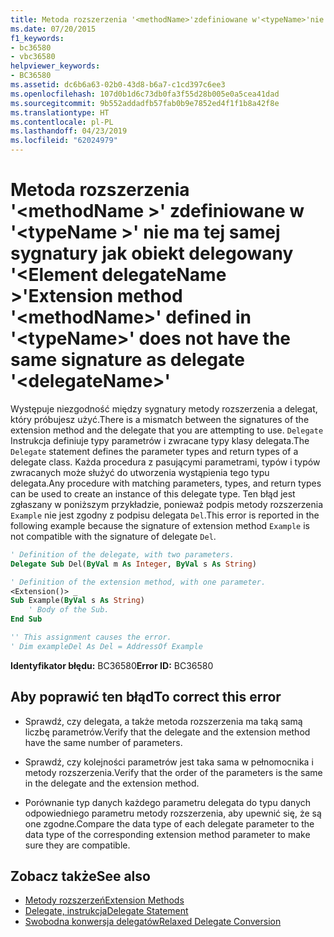 ```yaml
---
title: Metoda rozszerzenia '<methodName>'zdefiniowane w'<typeName>'nie ma tej samej sygnatury jak obiekt delegowany'<delegateName>'
ms.date: 07/20/2015
f1_keywords:
- bc36580
- vbc36580
helpviewer_keywords:
- BC36580
ms.assetid: dc6b6a63-02b0-43d8-b6a7-c1cd397c6ee3
ms.openlocfilehash: 107d0b1d6c73db0fa3f55d28b005e0a5cea41dad
ms.sourcegitcommit: 9b552addadfb57fab0b9e7852ed4f1f1b8a42f8e
ms.translationtype: HT
ms.contentlocale: pl-PL
ms.lasthandoff: 04/23/2019
ms.locfileid: "62024979"
---
```

# <a name="extension-method-methodname-defined-in-typename-does-not-have-the-same-signature-as-delegate-delegatename"></a><span data-ttu-id="3d5a6-102">Metoda rozszerzenia '\<methodName >' zdefiniowane w '\<typeName >' nie ma tej samej sygnatury jak obiekt delegowany '\<Element delegateName >'</span><span class="sxs-lookup"><span data-stu-id="3d5a6-102">Extension method '\<methodName>' defined in '\<typeName>' does not have the same signature as delegate '\<delegateName>'</span></span>
<span data-ttu-id="3d5a6-103">Występuje niezgodność między sygnatury metody rozszerzenia a delegat, który próbujesz użyć.</span><span class="sxs-lookup"><span data-stu-id="3d5a6-103">There is a mismatch between the signatures of the extension method and the delegate that you are attempting to use.</span></span> <span data-ttu-id="3d5a6-104">`Delegate` Instrukcja definiuje typy parametrów i zwracane typy klasy delegata.</span><span class="sxs-lookup"><span data-stu-id="3d5a6-104">The `Delegate` statement defines the parameter types and return types of a delegate class.</span></span> <span data-ttu-id="3d5a6-105">Każda procedura z pasującymi parametrami, typów i typów zwracanych może służyć do utworzenia wystąpienia tego typu delegata.</span><span class="sxs-lookup"><span data-stu-id="3d5a6-105">Any procedure with matching parameters, types, and return types can be used to create an instance of this delegate type.</span></span> <span data-ttu-id="3d5a6-106">Ten błąd jest zgłaszany w poniższym przykładzie, ponieważ podpis metody rozszerzenia `Example` nie jest zgodny z podpisu delegata `Del`.</span><span class="sxs-lookup"><span data-stu-id="3d5a6-106">This error is reported in the following example because the signature of extension method `Example` is not compatible with the signature of delegate `Del`.</span></span>  
  
```vb  
' Definition of the delegate, with two parameters.  
Delegate Sub Del(ByVal m As Integer, ByVal s As String)  
```  
  
```vb  
' Definition of the extension method, with one parameter.  
<Extension()> _  
Sub Example(ByVal s As String)  
    ' Body of the Sub.  
End Sub  
```  
  
```vb  
'' This assignment causes the error.  
' Dim exampleDel As Del = AddressOf Example  
```  
  
 <span data-ttu-id="3d5a6-107">**Identyfikator błędu:** BC36580</span><span class="sxs-lookup"><span data-stu-id="3d5a6-107">**Error ID:** BC36580</span></span>  
  
## <a name="to-correct-this-error"></a><span data-ttu-id="3d5a6-108">Aby poprawić ten błąd</span><span class="sxs-lookup"><span data-stu-id="3d5a6-108">To correct this error</span></span>  
  
- <span data-ttu-id="3d5a6-109">Sprawdź, czy delegata, a także metoda rozszerzenia ma taką samą liczbę parametrów.</span><span class="sxs-lookup"><span data-stu-id="3d5a6-109">Verify that the delegate and the extension method have the same number of parameters.</span></span>  
  
- <span data-ttu-id="3d5a6-110">Sprawdź, czy kolejności parametrów jest taka sama w pełnomocnika i metody rozszerzenia.</span><span class="sxs-lookup"><span data-stu-id="3d5a6-110">Verify that the order of the parameters is the same in the delegate and the extension method.</span></span>  
  
- <span data-ttu-id="3d5a6-111">Porównanie typ danych każdego parametru delegata do typu danych odpowiedniego parametru metody rozszerzenia, aby upewnić się, że są one zgodne.</span><span class="sxs-lookup"><span data-stu-id="3d5a6-111">Compare the data type of each delegate parameter to the data type of the corresponding extension method parameter to make sure they are compatible.</span></span>  
  
## <a name="see-also"></a><span data-ttu-id="3d5a6-112">Zobacz także</span><span class="sxs-lookup"><span data-stu-id="3d5a6-112">See also</span></span>

- [<span data-ttu-id="3d5a6-113">Metody rozszerzeń</span><span class="sxs-lookup"><span data-stu-id="3d5a6-113">Extension Methods</span></span>](../../visual-basic/programming-guide/language-features/procedures/extension-methods.md)
- [<span data-ttu-id="3d5a6-114">Delegate, instrukcja</span><span class="sxs-lookup"><span data-stu-id="3d5a6-114">Delegate Statement</span></span>](../../visual-basic/language-reference/statements/delegate-statement.md)
- [<span data-ttu-id="3d5a6-115">Swobodna konwersja delegatów</span><span class="sxs-lookup"><span data-stu-id="3d5a6-115">Relaxed Delegate Conversion</span></span>](../../visual-basic/programming-guide/language-features/delegates/relaxed-delegate-conversion.md)

